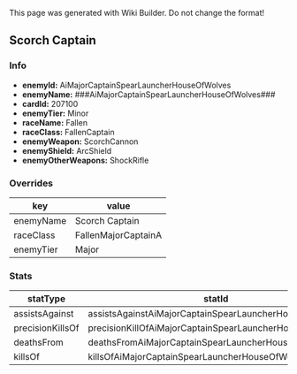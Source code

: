 <span class="wiki-builder">This page was generated with Wiki Builder. Do not change the format!</span>

## Scorch Captain
### Info
* **enemyId:** AiMajorCaptainSpearLauncherHouseOfWolves
* **enemyName:** ###AiMajorCaptainSpearLauncherHouseOfWolves###
* **cardId:** 207100
* **enemyTier:** Minor
* **raceName:** Fallen
* **raceClass:** FallenCaptain
* **enemyWeapon:** ScorchCannon
* **enemyShield:** ArcShield
* **enemyOtherWeapons:** ShockRifle

### Overrides
key | value
--- | -----
enemyName | Scorch Captain
raceClass | FallenMajorCaptainA
enemyTier | Major

### Stats
statType | statId
-------- | ------
assistsAgainst | assistsAgainstAiMajorCaptainSpearLauncherHouseOfWolves
precisionKillsOf | precisionKillOfAiMajorCaptainSpearLauncherHouseOfWolves
deathsFrom | deathsFromAiMajorCaptainSpearLauncherHouseOfWolves
killsOf | killsOfAiMajorCaptainSpearLauncherHouseOfWolves

